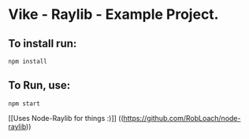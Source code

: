 # Vike - Raylib - Example Project.

## To install run:
```
npm install
```

## To Run, use:
```
npm start
```

[[Uses Node-Raylib for things :)]] ((https://github.com/RobLoach/node-raylib)) 
